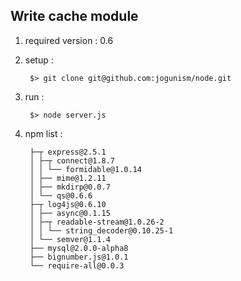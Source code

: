 ## Write cache module

1. required version : 0.6
1. setup : 

        $> git clone git@github.com:jogunism/node.git 

1. run :

        $> node server.js

1. npm list : 

        ├─┬ express@2.5.1
        │ ├─┬ connect@1.8.7
        │ │ └── formidable@1.0.14
        │ ├── mime@1.2.11
        │ ├── mkdirp@0.0.7
        │ └── qs@0.6.6
        ├─┬ log4js@0.6.10
        │ ├── async@0.1.15
        │ ├─┬ readable-stream@1.0.26-2
        │ │ └── string_decoder@0.10.25-1
        │ └── semver@1.1.4
        ├── mysql@2.0.0-alpha8
        ├── bignumber.js@1.0.1
        └── require-all@0.0.3
